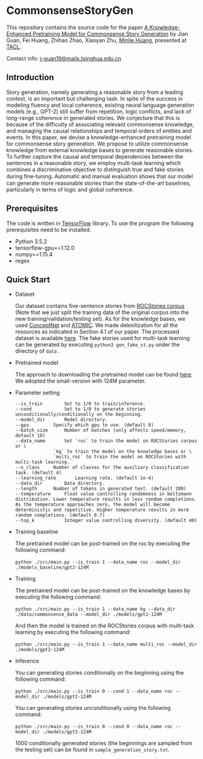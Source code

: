 # CommonsenseStoryGen
This repository contains the source code for the paper [A Knowledge-Enhanced Pretraining Model for Commonsense Story Generation]() by Jian Guan, Fei Huang, Zhihao Zhao, Xiaoyan Zhu, [Minlie Huang](http://coai.cs.tsinghua.edu.cn/hml/), presented at [TACL](https://transacl.org/ojs/index.php/tacl). 

Contact info: j-guan19@mails.tsinghua.edu.cn

## Introduction

Story generation, namely generating a reasonable story from a leading context, is an important but challenging task. In spite of the success in modeling fluency and local coherence, existing neural language generation models (e.g., GPT-2) still suffer from repetition, logic conflicts, and lack of long-range coherence in generated stories. We conjecture that this is because of the difficulty of associating relevant commonsense knowledge, and managing the causal relationships and temporal orders of entities and events. In this paper, we devise a knowledge-enhanced pretraining model for commonsense story generation. We propose to utilize commonsense knowledge from external knowledge bases to generate reasonable stories. To further capture the causal and temporal dependencies between the sentences in a reasonable story, we employ multi-task learning which combines a discriminative objective to distinguish true and fake stories during ﬁne-tuning. Automatic and manual evaluation shows that our model can generate more reasonable stories than the state-of-the-art baselines, particularly in terms of logic and global coherence.

## Prerequisites

The code is written in [TensorFlow](https://www.tensorflow.org/) library. To use the program the following prerequisites need to be installed.

- Python 3.5.2
- tensorflow-gpu==1.12.0
- numpy==1.15.4
- regex

## Quick Start

- Dataset

  Our dataset contains five-sentence stories from [ROCStories corpus](http://cs.rochester.edu/nlp/rocstories/) (Note that we just split the training data of the original corpus into the new training/validation/testing set). As for the knowledge bases, we used [ConceptNet](https://ttic.uchicago.edu/~kgimpel/commonsense.html) and  [ATOMIC](https://homes.cs.washington.edu/~msap/atomic/). We made delexilization for all the resources as indicated in Section 4.1 of our paper. The processed dataset is available [here](https://cloud.tsinghua.edu.cn/d/670f7787b6554f308226/). The fake stories used for multi-task learning can be generated by executing  `python3 gen_fake_st.py` under the directory of  `data` .

- Pretrained model

  The approach to downloading the pretrained model can be found [here](https://github.com/openai/gpt-2). We adopted the small-version with 124M parameter.

- Parameter setting

  ```
  --is_train		Set to 1/0 to train/inference.
  --cond			Set to 1/0 to generate stories unconditionally/conditionally on the beginning.
  --model_dir		Model directory.
  --gpu			Specify which gpu to use. (default 0)
  --batch_size		Number of batches (only affects speed/memory, default 10)
  --data_name		Set `roc` to train the model on ROCStories corpus or \
  				`kg` to train the model on the knowledge bases or \
  				`multi_roc` to train the model on ROCStories with multi-task learning.
  --n_class		Number of classes for the auxiliary classification task. (default 4)
  --learning_rate		Learning rate. (default 1e-4)
  --data_dir		Data directory.
  --length		Number of tokens in generated text. (default 200)
  --temperature		Float value controlling randomness in boltzmann distribution. Lower temperature results in less random completions. As the temperature approaches zero, the model will become deterministic and repetitive. Higher temperature results in more random completions. (default 0.7)
  --top_k			Integer value controlling diversity. (default 40)
  ```
- Training baseline 

  The pretrained model can be post-trained on the roc by executing the following command:

  ​	`python ./src/main.py --is_train 1 --data_name roc --model_dir ./models_baseline/gpt2-124M`

  
- Training 

  The pretrained model can be post-trained on the knowledge bases by executing the following command:

  ​	`python ./src/main.py --is_train 1 --data_name kg --data_dir ./data/commonsense_data --model_dir ./models/gpt2-124M`

  And then the model is trained on the ROCStories corpus with multi-task learning by executing the following command:

  ​	`python ./src/main.py --is_train 1 --data_name multi_roc --model_dir ./models/gpt2-124M`

- Inference

  You can generating stories conditionally on the beginning using the following command:

  ​	`python ./src/main.py --is_train 0 --cond 1 --data_name roc --model_dir ./models/gpt2-124M `

  You can generating stories unconditionally using the following command:

  ​	`python ./src/main.py --is_train 0 --cond 0 --data_name roc --model_dir ./models/gpt2-124M `

  1000 conditionally generated stories (the beginnings are sampled from the testing set) can be found in `sample_generation_story.txt`.

